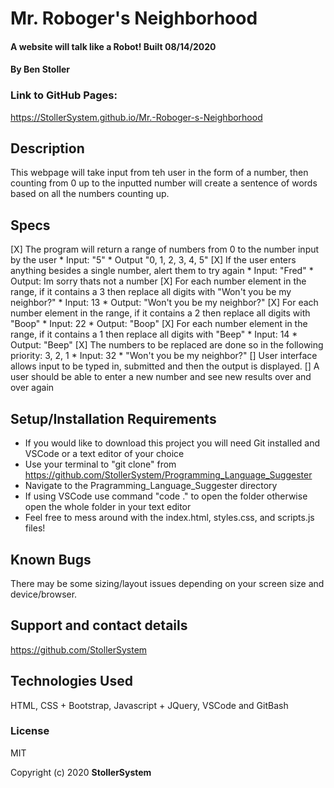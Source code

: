 # Mr. Roboger's Neighborhood

#### A website will talk like a Robot! Built 08/14/2020

#### By Ben Stoller

### Link to GitHub Pages:

https://StollerSystem.github.io/Mr.-Roboger-s-Neighborhood

## Description

This webpage will take input from teh user in the form of a number, then counting from 0 up to the inputted number will create a sentence of words based on all the numbers counting up. 

## Specs
[X] The program will return a range of numbers from 0 to the number input by the user
    * Input: "5"
    * Output "0, 1, 2, 3, 4, 5"
[X] If the user enters anything besides a single number, alert them to try again
    * Input: "Fred"
    * Output: Im sorry thats not a number 
[X] For each number element in the range, if it contains a 3 then replace all digits with "Won't you be my neighbor?"
    * Input: 13
    * Output: "Won't you be my neighbor?"
[X] For each number element in the range, if it contains a 2 then replace all digits with "Boop"
    * Input: 22
    * Output: "Boop"
[X] For each number element in the range, if it contains a 1 then replace all digits with "Beep"
    * Input: 14
    * Output: "Beep"
[X] The numbers to be replaced are done so in the following priority: 3, 2, 1 
    * Input: 32
    * "Won't you be my neighbor?"
[] User interface allows input to be typed in, submitted and then the output is displayed.
[] A user should be able to enter a new number and see new results over and over again

## Setup/Installation Requirements

* If you would like to download this project you will need Git installed and VSCode or a text editor of your choice
* Use your terminal to "git clone" from https://github.com/StollerSystem/Programming_Language_Suggester 
* Navigate to the Pragramming_Language_Suggester directory
* If using VSCode use command "code ." to open the folder otherwise open the whole folder in your text editor
* Feel free to mess around with the index.html, styles.css, and scripts.js files! 

## Known Bugs

There may be some sizing/layout issues depending on your screen size and device/browser.

## Support and contact details

https://github.com/StollerSystem

## Technologies Used

HTML, CSS + Bootstrap, Javascript + JQuery, VSCode and GitBash

### License

MIT

Copyright (c) 2020 **StollerSystem**
